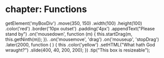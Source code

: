 chapter: Functions
==================

getElement('myBoxDiv')
    .move(350, 150)
    .width(100)
    .height(100)
    .color('red')
    .border('10px outset')
    .padding('4px')
    .appendText("Please stand by")
    .on('mousedown', function (m) {
        this.startDrag(m, this.getNinth(m));
    }).
    .on('mousemove', 'drag')
    .on('mouseup', 'stopDrag')
    .later(2000, function (  ) {
        this
            .color('yellow')
            .setHTML("What hath God wraught?")
            .slide(400, 40, 200, 200);
    })
    .tip("This box is resizeable");
    
    
